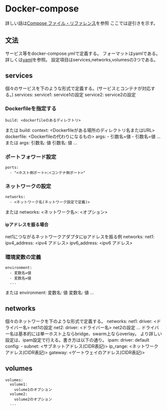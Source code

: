 # Docker-compose
詳しい話は[Compose ファイル・リファレンス](docs.docker.jp/compose/compose-file.html)を参照
ここでは逆引きを示す。

## 文法
サービス等をdocker-compose.ymlで定義する。
フォーマットはyamlである。詳しくは[yaml](https://github.com/Tomitomi1021/notes/blob/master/format/yaml.md)を参照。
設定項目はservices,networks,volumesの3つである。

## services
個々のサービスを下のような形式で定義する。(サービスとコンテナが対応する。)
	services:
	  service1:
	    service1の設定
	  service2:
	    service2の設定
### Dockerfileを指定する
	build: <dockerfileのあるディレクトリ>
または
	build:
	  context: <Dockerfileがある場所のディレクトリ名またはURL>
	  dockerfile: <Dockerfileの代わりになるもの>
	  args:	
	    - 引数名=値
	    - 引数名=値
	    ...
	  または
	  args:
	    引数名: 値
	    引数名: 値
	    ...
### ポートフォワード設定
	ports:
	  - "<ホスト側ポート>:<コンテナ側ポート>"
### ネットワークの設定
	networks:
	  - <ネットワーク名(ネットワーク設定で定義)>
または
	networks:
	  <ネットワーク名>:
	    <オプション>
#### ipアドレスを振る場合
net1につながるネットワークアダプタにipアドレスを振る例
	networks:
	  net1:
	    ipv4_address: <ipv4 アドレス>
	    ipv6_address: <ipv6 アドレス>
### 環境変数の定義
	environment:
	  - 変数名=値
	  - 変数名=値
	  ...
または
	environment:
	  変数名: 値
	  変数名: 値
	  ...
## networks
個々のネットワークを下のような形式で定義する。
	networks:
	  net1:
	    driver: <ドライバー名>
	    net1の設定
	  net2:
	    driver: <ドライバー名>
	    net2の設定
	  ...
ドライバー名は基本的には単一ホスト上ならbridge、swarm上ならoverlay。
より詳しい設定は、ipam設定で行える。書き方は以下の通り。
	ipam:
	  driver: default
	  config: 
	    - subnet: <サブネットアドレス(CIDR表記)>
	      ip_range: <ネットワークアドレス(CIDR表記)>
	      gateway:  <ゲートウェイのアドレス(CIDR表記)>
## volumes
	volumes:
	  volume1:
	    volume1のオプション
	  volume2:
	    volume2のオプション
	  ...
